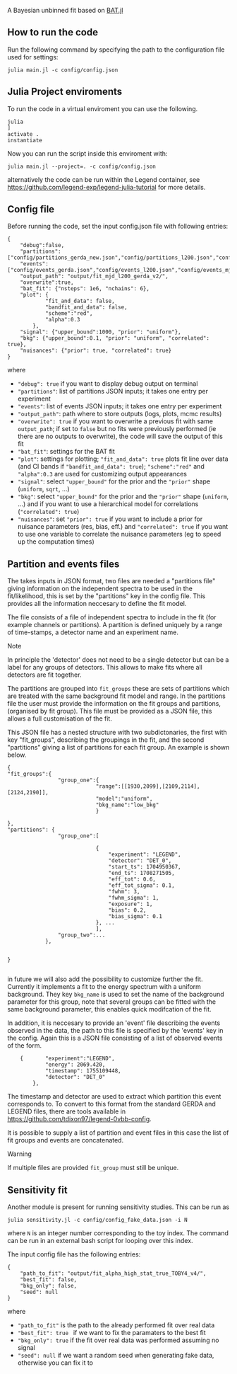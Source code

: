 A Bayesian unbinned fit based on [BAT.jl](https://github.com/bat/BAT.jl)

## How to run the code
Run the following command by specifying the path to the configuration file used for settings:

```
julia main.jl -c config/config.json
```

## Julia Project enviroments
To run the code in a virtual enviroment you can use the following.
```
julia
] 
activate .
instantiate

```
Now you can run the script inside this enviroment with:

```
julia main.jl --project=. -c config/config.json
```
alternatively the code can be run within the Legend container, see https://github.com/legend-exp/legend-julia-tutorial for more details.


## Config file
Before running the code, set the input config.json file with following entries:

```
{
    "debug":false,
    "partitions":["config/partitions_gerda_new.json","config/partitions_l200.json","config/partitions_mjd_new.json"],
    "events":    ["config/events_gerda.json","config/events_l200.json","config/events_mjd_new_part.json"],
    "output_path": "output/fit_mjd_l200_gerda_v2/",
    "overwrite":true,
    "bat_fit": {"nsteps": 1e6, "nchains": 6},
    "plot": {
            "fit_and_data": false,
            "bandfit_and_data": false,
            "scheme":"red",
            "alpha":0.3
        },
    "signal": {"upper_bound":1000, "prior": "uniform"},
    "bkg": {"upper_bound":0.1, "prior": "uniform", "correlated": true},
    "nuisances": {"prior": true, "correlated": true}
}
```

where
- `"debug": true` if you want to display debug output on terminal
- `"partitions"`: list of partitions JSON inputs; it takes one entry per experiment
- `"events"`: list of events JSON inputs; it takes one entry per experiment
- `"output_path"`: path where to store outputs (logs, plots, mcmc results)
- `"overwrite": true` if you want to overwrite a previous fit with same `output_path`; if set to `false` but no fits were previously performed (ie there are no outputs to overwrite), the code will save the output of this fit
- `"bat_fit"`: settings for the BAT fit
- `"plot"`: settings for plotting; `"fit_and_data": true` plots fit line over data (and CI bands if `"bandfit_and_data": true`); `"scheme":"red"` and `"alpha":0.3` are used for customizing output appearances
- `"signal"`: select `"upper_bound"` for the prior and the `"prior"` shape (`uniform`, `sqrt`, ...)
- `"bkg"`: select `"upper_bound"` for the prior and the `"prior"` shape (`uniform`, ...) and if you want to use a hierarchical model for correlations (`"correlated": true`)
- `"nuisances"`: set `"prior": true` if you want to include a prior for nuisance parameters (res, bias, eff.) and `"correlated": true` if you want to use one variable to correlate the nuisance parameters (eg to speed up the computation times)


## Partition and events files
The takes inputs in JSON format, two files are needed a "partitions file" giving information on the independent spectra to be used in the fit/likelihood, this is set by the "partitions" key in the config file. This provides all the information neccesary to define the fit model.

The file consists of a file of independent spectra to include in the fit (for example channels or partitions). A partition is defined uniquely by a range of time-stamps, a detector name and an experiment name. 

> [!NOTE]
> In principle the 'detector' does not need to be a single detector but can be a label for any groups of detectors. This allows to make fits where all detectors are fit together.

The partitions are grouped into `fit_groups` these are sets of partitions which are treated with the same background fit model and range.
In the partitions file the user must provide the information on the fit groups and partitions, (organised by fit group). This file must be provided as a JSON file, this allows a full customisation of the fit.

This JSON file has a nested structure with two subdictonaries, the first with key "fit_groups", describing the groupings in the fit, and the second "partitions" giving a list of partitions for each fit group.
An example is shown below.
```
{
"fit_groups":{
                "group_one":{
                            "range":[[1930,2099],[2109,2114],[2124,2190]],
                            "model":"uniform",
                            "bkg_name":"low_bkg"
                            }

},
"partitions": {
                "group_one":[

                            {  
                                "experiment": "LEGEND",
                                "detector": "DET_0",
                                "start_ts": 1704950367,
                                "end_ts": 1708271505,
                                "eff_tot": 0.6,
                                "eff_tot_sigma": 0.1,
                                "fwhm": 3,
                                "fwhm_sigma": 1,
                                "exposure": 1,
                                "bias": 0.2,
                                "bias_sigma": 0.1
                            }, ...
                            ],
                "group_two":...
            },


}
            
```
in future we will also add the possibility to customize further the fit. Currently it implements a fit to the energy spectrum with a uniform background.
They key `bkg_name` is used to set the name of the background parameter for this group, note that several groups can be fitted with the same background parameter, this enables quick modifcation of the fit.

In addition, it is neccesary to provide an 'event' file describing the events observed in the data, the path to this file is specified by the 'events' key in the config. Again this is a JSON file consisting of a list of observed events of the form.
 
```
    {       "experiment":"LEGEND",
            "energy": 2069.420,
            "timestamp": 1755109448,
            "detector": "DET_0"
        },
```
The timestamp and detector are used to extract which partition this event corresponds to.
To convert to this format from the standard GERDA and LEGEND files, there are tools available in https://github.com/tdixon97/legend-0vbb-config.

It is possible to supply a list of partition and event files in this case the list of fit groups and events are concatenated.

> [!WARNING]  
> If multiple files are provided `fit_group` must still be unique.


## Sensitivity fit
Another module is present for running sensitivity studies. This can be run as

```
julia sensitivity.jl -c config/config_fake_data.json -i N
```

where `N` is an integer number corresponding to the toy index.
The command can be run in an external bash script for looping over this index.

The input config file has the following entries:

```
{
    "path_to_fit": "output/fit_alpha_high_stat_true_TOBY4_v4/",
    "best_fit": false, 
    "bkg_only": false,
    "seed": null
}

```

where
- `"path_to_fit"` is the path to the already performed fit over real data
- `"best_fit": true ` if we want to fix the paramaters to the best fit
- `"bkg_only": true` if the fit over real data was performed assuming no signal
- `"seed": null` if we want a random seed when generating fake data, otherwise you can fix it to 
